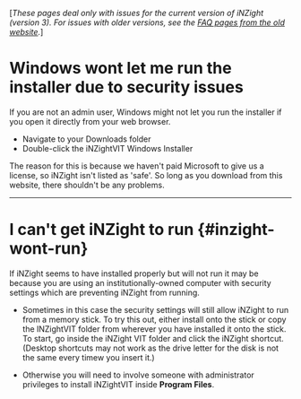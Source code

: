 
[<i>These pages deal only with issues for the current version of iNZight (version 3). For issues with older versions, see the <a href="https://www.stat.auckland.ac.nz/~wild/iNZight_2016-08/support/faq/"> FAQ pages from the old website</a>.</i>]

# Windows wont let me run the installer due to security issues

If you are not an admin user, Windows might not let you run the installer if you open it directly from your web browser.

- Navigate to your Downloads folder
- Double-click the iNZightVIT Windows Installer

The reason for this is because we haven't paid Microsoft to give us a license, so iNZight isn't listed as 'safe'. So long as you download from this website, there shouldn't be any problems.

****



# I can't get iNZight to run {#inzight-wont-run}

If iNZight seems to have installed properly but will not run it may be because you are using an institutionally-owned computer with security settings which are preventing iNZight from running.

- Sometimes in this case the security settings will still allow iNZight to run from a memory stick. To try this out, either install onto the stick or copy the INZightVIT folder from wherever you have installed it onto the stick. To start, go inside the iNZight VIT folder and click the iNZight shortcut. (Desktop shortcuts may not work as the drive letter for the disk is not the same every timew you insert it.)

- Otherwise you will need to involve someone with administrator privileges to install iNZightVIT inside __Program Files__.


